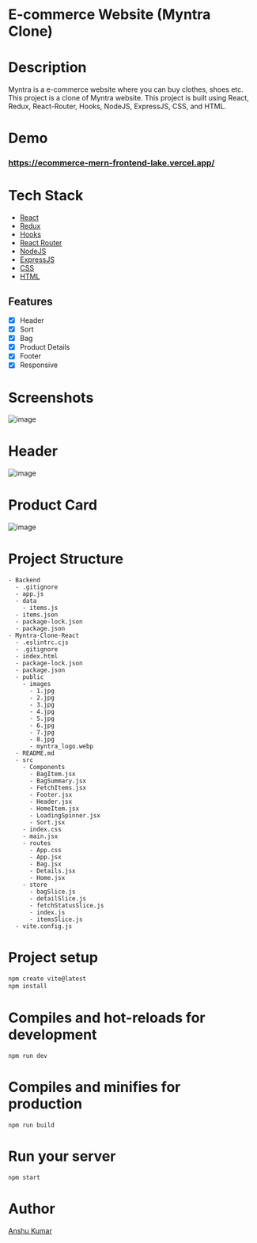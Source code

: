 # E-commerce Website (Myntra Clone)

# Description

Myntra is a e-commerce website where you can buy clothes, shoes etc. This project is a clone of Myntra website. This project is built using React, Redux, React-Router, Hooks, NodeJS, ExpressJS, CSS, and HTML.

# Demo
### https://ecommerce-mern-frontend-lake.vercel.app/

# Tech Stack

- [React](https://reactjs.org/)
- [Redux](https://redux.js.org/)
- [Hooks](https://legacy.reactjs.org/docs/hooks-intro.html)
- [React Router](https://reactrouter.com/en/main)
- [NodeJS](https://nodejs.org/en)
- [ExpressJS](https://expressjs.com/)
- [CSS](https://developer.mozilla.org/en-US/docs/Web/CSS)
- [HTML](https://developer.mozilla.org/en-US/docs/Web/HTML)

## Features

- [x] Header
- [x] Sort 
- [x] Bag
- [x] Product Details 
- [x] Footer
- [x] Responsive 

# Screenshots

![image](https://github.com/anshuKumar99/Ecommerce-MERN/assets/148548385/64f62ce9-4fd9-455e-921e-aff842705531)


# Header

![image](https://github.com/anshuKumar99/Ecommerce-MERN/assets/148548385/39e87b50-7f99-4509-b630-ecfabe7cadc2)


# Product Card

![image](https://github.com/anshuKumar99/Ecommerce-MERN/assets/148548385/a5bd7590-4830-45be-b2d3-ca471c3565fb)


# Project Structure

```
- Backend
  - .gitignore
  - app.js
  - data
    - items.js
  - items.json
  - package-lock.json
  - package.json
- Myntra-Clone-React
  - .eslintrc.cjs
  - .gitignore
  - index.html
  - package-lock.json
  - package.json
  - public
    - images
      - 1.jpg
      - 2.jpg
      - 3.jpg
      - 4.jpg
      - 5.jpg
      - 6.jpg
      - 7.jpg
      - 8.jpg
      - myntra_logo.webp
  - README.md
  - src
    - Components
      - BagItem.jsx
      - BagSummary.jsx
      - FetchItems.jsx
      - Footer.jsx
      - Header.jsx
      - HomeItem.jsx
      - LoadingSpinner.jsx
      - Sort.jsx
    - index.css
    - main.jsx
    - routes
      - App.css
      - App.jsx
      - Bag.jsx
      - Details.jsx
      - Home.jsx
    - store
      - bagSlice.js
      - detailSlice.js
      - fetchStatusSlice.js
      - index.js
      - itemsSlice.js
  - vite.config.js

```

# Project setup

```bash
npm create vite@latest
npm install
```

# Compiles and hot-reloads for development

```
npm run dev
```

# Compiles and minifies for production

```
npm run build
```

# Run your server

```
npm start
```

# Author

[Anshu Kumar](https://github.com/anshuKumar99)
